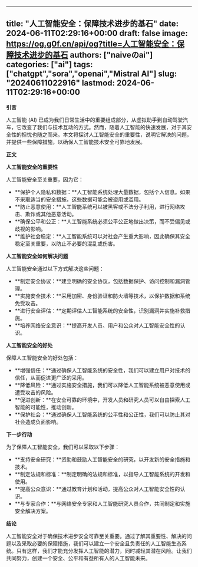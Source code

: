 
---
title: "人工智能安全：保障技术进步的基石"
date: 2024-06-11T02:29:16+00:00
draft: false
image: https://og.g0f.cn/api/og?title=人工智能安全：保障技术进步的基石
authors: ["naiveのai"]
categories: ["ai"]
tags: ["chatgpt","sora","openai","Mistral AI"]
slug: "20240611022916"
lastmod: 2024-06-11T02:29:16+00:00
---
**引言**

人工智能 (AI) 已成为我们日常生活中的重要组成部分，从虚拟助手到自动驾驶汽车，它改变了我们与技术互动的方式。然而，随着人工智能的快速发展，对于其安全性的担忧也随之而来。本文将探讨人工智能安全的重要性，说明它解决的问题，并提供一些保障措施，以确保人工智能技术安全可靠地发展。

**正文**

**人工智能安全的重要性**

人工智能安全至关重要，因为它：

- **保护个人隐私和数据：**人工智能系统处理大量数据，包括个人信息。如果不采取适当的安全措施，这些数据可能会被盗用或滥用。
- **防止恶意使用：**人工智能系统可以被黑客或不法分子利用，进行网络攻击、欺诈或其他恶意活动。
- **确保公平和公正：**人工智能系统必须公平公正地做出决策，而不受偏见或歧视的影响。
- **维护社会稳定：**人工智能系统可以对社会产生重大影响，因此确保其安全稳定至关重要，以防止不必要的混乱或伤害。

**人工智能安全如何解决问题**

人工智能安全通过以下方式解决这些问题：

- **制定安全协议：**建立明确的安全协议，包括数据保护、访问控制和漏洞管理。
- **实施安全技术：**采用加密、身份验证和防火墙等技术，以保护数据和系统免受攻击。
- **进行安全评估：**定期评估人工智能系统的安全性，识别漏洞并实施补救措施。
- **培养网络安全意识：**提高开发人员、用户和公众对人工智能安全性的认识。

**人工智能安全的好处**

保障人工智能安全的好处包括：

- **增强信任：**通过确保人工智能系统的安全性，我们可以建立用户对技术的信任，从而促进更广泛的采用。
- **降低风险：**通过实施安全措施，我们可以降低人工智能系统被恶意使用或遭受攻击的风险。
- **促进创新：**在安全可靠的环境中，开发人员和研究人员可以自由探索人工智能的可能性，推动创新。
- **保护社会：**通过确保人工智能系统的公平性和公正性，我们可以防止其对社会造成负面影响。

**下一步行动**

为了保障人工智能安全，我们可以采取以下步骤：

- **支持安全研究：**资助和鼓励人工智能安全的研究，以开发新的安全措施和技术。
- **制定法规和标准：**制定明确的法规和标准，以指导人工智能系统的开发和使用。
- **提高公众意识：**通过教育计划和活动，提高公众对人工智能安全性的认识。
- **与专家合作：**与网络安全专家和人工智能研究人员合作，共同制定和实施安全解决方案。

**结论**

人工智能安全对于确保技术进步安全可靠至关重要。通过了解其重要性、解决的问题以及采取必要的保障措施，我们可以建立一个安全且负责任的人工智能生态系统。只有这样，我们才能充分发挥人工智能的潜力，同时减轻其潜在风险。让我们共同努力，创建一个安全、公平和有益所有人的人工智能未来。